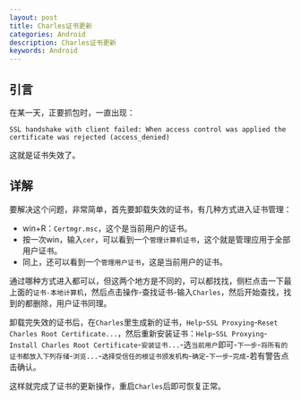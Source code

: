```yaml
---
layout: post
title: Charles证书更新
categories: Android
description: Charles证书更新
keywords: Android
---
```


## 引言

在某一天，正要抓包时，一直出现：

`SSL handshake with client failed: When access control was applied the certificate was rejected (access_denied)`

这就是证书失效了。



## 详解  

要解决这个问题，非常简单，首先要卸载失效的证书，有几种方式进入证书管理：

- win+R：`Certmgr.msc`，这个是当前用户的证书。
- 按一次win，输入`cer`，可以看到一个`管理计算机证书`，这个就是管理应用于全部用户证书。
- 同上，还可以看到一个`管理用户证书`，这是当前用户的证书。

通过哪种方式进入都可以，但这两个地方是不同的，可以都找找，侧栏点击一下最上面的`证书-本地计算机`，然后点击操作-查找证书-输入`Charles`，然后开始查找，找到的都删除，用户证书同理。

卸载完失效的证书后，在`Charles`里生成新的证书，`Help`-`SSL Proxying`-`Reset Charles Root Certificate...`，然后重新安装证书：`Help`-`SSL Proxying`-`Install Charles Root Certificate`-`安装证书...`-选`当前用户`即可-`下一步`-`将所有的证书都放入下列存储`-`浏览...`-`选择受信任的根证书颁发机构`-`确定`-`下一步`-`完成`-若有警告点击确认。

这样就完成了证书的更新操作，重启`Charles`后即可恢复正常。